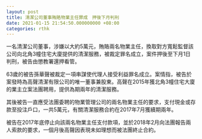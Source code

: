 ```yaml
---
layout: post
title: 清潔公司董事賄賂物業主任罪成　押後下月判刑
date: 2021-01-15 21:54:50.000000000 +08:00
categories: rthk
---
```


一名清潔公司董事，涉嫌以大約5萬元，賄賂兩名物業主任，換取對方寬鬆監督該公司向北角3幢住宅大廈提供的清潔服務，被裁定罪名成立，案件押後至下月1日判刑，被告由懲教署還押看管。

63歲的被告孫華聲被裁定一項串謀使代理人接受利益罪名成立。案情指，被告於案發時為高聲清潔有限公司的唯一董事兼股東。高聲在2015年獲北角3幢住宅大廈的業主立案法團聘用，提供為期兩年的清潔服務。

其後被告一直應受法團委聘的物業管理公司的兩名物業主任的要求，支付現金或存款至投注戶口，一共5萬元，有關清潔服務合約在2017年7月獲續期兩年。

被告在2017年底停止向該兩名物業主任支付款項，並於2018年2月向法團報告兩人索款的要求，一個月後高聲因表現未如理想而被法團終止合約。
